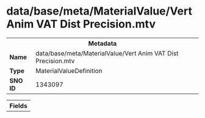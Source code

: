 <h1>data/base/meta/MaterialValue/Vert Anim VAT Dist Precision.mtv</h1><table><tr><th colspan="100%">Metadata</th></tr><tr><td><b>Name</b></td><td>data/base/meta/MaterialValue/Vert Anim VAT Dist Precision.mtv</td></tr><tr><td><b>Type</b></td><td>MaterialValueDefinition</td></tr><tr><td><b>SNO ID</b></td><td>1343097</td></tr></table>

<table><tr><th colspan="100%">Fields</th></tr></table>

